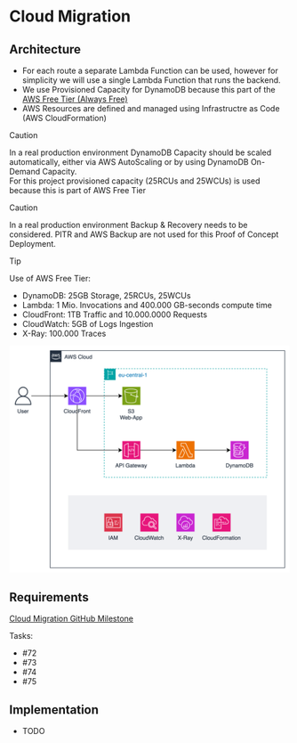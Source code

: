 # Cloud Migration

## Architecture

- For each route a separate Lambda Function can be used, however for simplicity we will use a single Lambda Function that runs the backend.
- We use Provisioned Capacity for DynamoDB because this part of the [AWS Free Tier (Always Free)](https://aws.amazon.com/free/?all-free-tier.sort-by=item.additionalFields.SortRank&all-free-tier.sort-order=asc&awsf.Free%20Tier%20Types=tier%23always-free&awsf.Free%20Tier%20Categories=*all)
- AWS Resources are defined and managed using Infrastructre as Code (AWS CloudFormation)

>[!CAUTION]
> In a real production environment DynamoDB Capacity should be scaled automatically, either via AWS AutoScaling or by using DynamoDB On-Demand Capacity.  
> For this project provisioned capacity (25RCUs and 25WCUs) is used because this is part of AWS Free Tier

>[!CAUTION]
> In a real production environment Backup & Recovery needs to be considered. 
> PITR and AWS Backup are not used for this Proof of Concept Deployment. 

>[!TIP]
> Use of AWS Free Tier:
> - DynamoDB: 25GB Storage, 25RCUs, 25WCUs
> - Lambda: 1 Mio. Invocations and 400.000 GB-seconds compute time
> - CloudFront: 1TB Traffic and 10.000.0000 Requests
> - CloudWatch: 5GB of Logs Ingestion
> - X-Ray: 100.000 Traces

![Cloud Architecture](assets/architecture-cloud.svg)

## Requirements

[Cloud Migration GitHub Milestone](https://github.com/marcelfrey29/IU-DOCC-Project-Cloud-Computing/milestone/2)

Tasks:

- #72
- #73
- #74
- #75

## Implementation

- TODO
